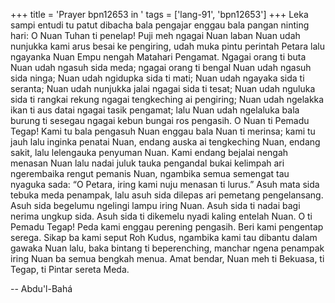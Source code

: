 +++
title = 'Prayer bpn12653 in '
tags = ['lang-91', 'bpn12653']
+++
Leka sampi entudi tu patut dibacha bala pengajar enggau bala pangan ninting hari:
 O Nuan Tuhan ti penelap! Puji meh ngagai Nuan laban
Nuan udah nunjukka kami arus besai ke pengiring, udah muka pintu perintah Petara lalu ngayanka Nuan Empu nengah Matahari Pengamat. Ngagai orang ti buta Nuan udah ngasuh sida meda; ngagai orang ti bengal Nuan udah ngasuh sida ninga; Nuan udah ngidupka sida ti mati; Nuan udah ngayaka sida ti seranta; Nuan udah nunjukka jalai ngagai sida ti tesat; Nuan udah nguluka sida ti rangkai rekung ngagai tengkeching ai pengiring; Nuan udah ngelakka ikan ti aus datai ngagai tasik pengamat; lalu Nuan udah ngelaluka bala burung ti sesegau ngagai kebun bungai ros pengasih.
O Nuan ti Pemadu Tegap! Kami tu bala pengasuh Nuan enggau bala Nuan ti merinsa; kami tu jauh lalu inginka penatai Nuan, endang auska ai tengkeching Nuan, endang sakit, lalu lelengauka penyuman Nuan. Kami endang bejalai nengah menasan Nuan lalu nadai juluk tauka pengandal bukai kelimpah ari ngerembaika rengut pemanis Nuan, ngambika semua semengat tau nyaguka sada: “O Petara, iring kami nuju menasan ti lurus.” Asuh mata sida tebuka meda penampak, lalu asuh sida dilepas ari pemetang pengelansang. Asuh sida begelumu ngelingi lampu iring Nuan. Asuh sida ti nadai bagi nerima ungkup sida. Asuh sida ti dikemelu nyadi kaling entelah Nuan.
O ti Pemadu Tegap! Peda kami enggau perening pengasih. Beri kami pengentap serega. Sikap ba kami seput Roh Kudus, ngambika kami tau dibantu dalam gawaka Nuan lalu, baka bintang ti beperenching, manchar ngena penampak iring Nuan ba semua bengkah menua.
	Amat	bendar,	Nuan	meh	ti	Bekuasa,	ti	Tegap,	ti
Pintar sereta Meda.

-- Abdu'l-Bahá
